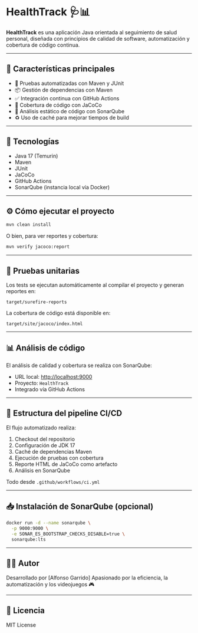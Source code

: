 # HealthTrack 🩺📊

**HealthTrack** es una aplicación Java orientada al seguimiento de salud personal, diseñada con principios de calidad de software, automatización y cobertura de código continua.

---

## 🚀 Características principales

- 🧪 Pruebas automatizadas con Maven y JUnit
- 📦 Gestión de dependencias con Maven
- ✅ Integración continua con GitHub Actions
- 🎯 Cobertura de código con JaCoCo
- 🧠 Análisis estático de código con SonarQube
- ♻️ Uso de caché para mejorar tiempos de build

---

## 🔧 Tecnologías

- Java 17 (Temurin)
- Maven
- JUnit
- JaCoCo
- GitHub Actions
- SonarQube (instancia local vía Docker)

---

## ⚙️ Cómo ejecutar el proyecto

```bash
mvn clean install
```

O bien, para ver reportes y cobertura:

```bash
mvn verify jacoco:report
```

---

## 🧪 Pruebas unitarias

Los tests se ejecutan automáticamente al compilar el proyecto y generan reportes en:

```
target/surefire-reports
```

La cobertura de código está disponible en:

```
target/site/jacoco/index.html
```

---

## 📊 Análisis de código

El análisis de calidad y cobertura se realiza con SonarQube:

- URL local: [http://localhost:9000](http://localhost:9000)
- Proyecto: `HealthTrack`
- Integrado vía GitHub Actions

---

## 📂 Estructura del pipeline CI/CD

El flujo automatizado realiza:

1. Checkout del repositorio
2. Configuración de JDK 17
3. Caché de dependencias Maven
4. Ejecución de pruebas con cobertura
5. Reporte HTML de JaCoCo como artefacto
6. Análisis en SonarQube

Todo desde `.github/workflows/ci.yml`

---

## 📥 Instalación de SonarQube (opcional)

```bash
docker run -d --name sonarqube \
  -p 9000:9000 \
  -e SONAR_ES_BOOTSTRAP_CHECKS_DISABLE=true \
  sonarqube:lts
```

---

## 🧑‍💻 Autor

Desarrollado por [Alfonso Garrido]
Apasionado por la eficiencia, la automatización y los videojuegos 🎮

---

## 📄 Licencia

MIT License
